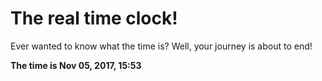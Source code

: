 # The real time clock!

Ever wanted to know what the time is? Well, your journey is about to end!

**The time is Nov 05, 2017, 15:53**